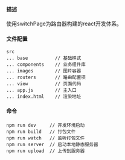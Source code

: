 #### 描述

使用switchPage为路由器构建的react开发体系。

#### 文件配置

```
src
... base          // 基础样式
... components    // 业务组件库
... images        // 图片容器
... routers       // 路由配置项
... view          // 页面代码
... app.js        // 主入口
... index.html    // 渲染地址
```

#### 命令

```
npm run dev     // 开发环境启动
npm run build   // 打包文件
npm run watch   // 监听打包文件
npm run server  // 启动本地静态服务器
npm run upload  // 上传到服务器
```
